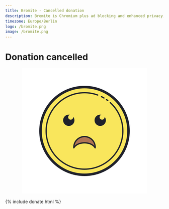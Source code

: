 ```yaml
---
title: Bromite - Cancelled donation
description: Bromite is Chromium plus ad blocking and enhanced privacy; take back your browser
timezone: Europe/Berlin
logo: /bromite.png
image: /bromite.png
---
```

# Donation cancelled

<center><img alt="Sad" title="Sad" src="/assets/img/sad.png" /></center>

{% include donate.html %}
